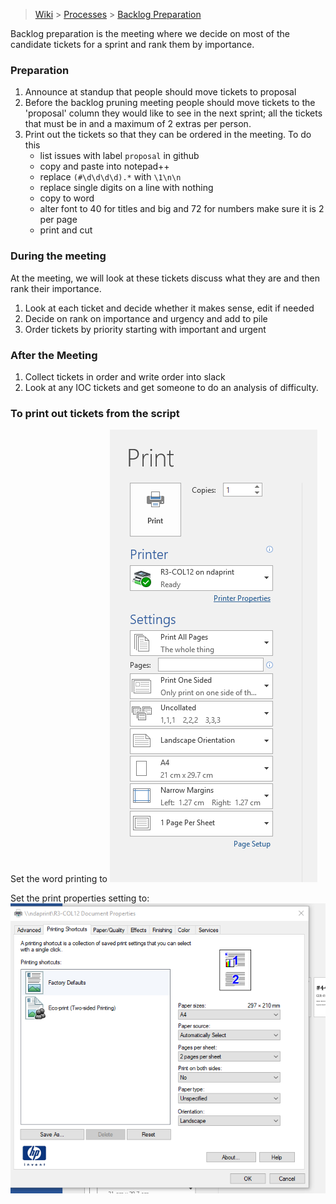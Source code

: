 > [Wiki](Home) > [Processes](Processes) > [Backlog Preparation](Backlog-Preparation)

Backlog preparation is the meeting where we decide on most of the candidate tickets for a sprint and rank them by importance.

### Preparation

1. Announce at standup that people should move tickets to proposal
1. Before the backlog pruning meeting people should move tickets to the 'proposal' column they would like to see in the next sprint; all the tickets that must be in and a maximum of 2 extras per person. 
1. Print out the tickets so that they can be ordered in the meeting. To do this
    - list issues with label `proposal` in github
    - copy and paste into notepad++
    - replace `(#\d\d\d\d).*` with `\1\n\n`
    - replace single digits on a line with nothing
    - copy to word
    - alter font to 40 for titles and big and 72 for numbers make sure it is 2 per page 
    - print and cut

### During the meeting

At the meeting, we will look at these tickets discuss what they are and then rank their importance. 

1. Look at each ticket and decide whether it makes sense, edit if needed
1. Decide on rank on importance and urgency and add to pile
1. Order tickets by priority starting with important and urgent

### After the Meeting

1. Collect tickets in order and write order into slack
1. Look at any IOC tickets and get someone to do an analysis of difficulty.


### To print out tickets from the script

Set the word printing to 
![printer settings word](processes/printer_settings_word.png)

Set the print properties setting to:
![printer settings printer](processes/printer_settings_printer.png)
